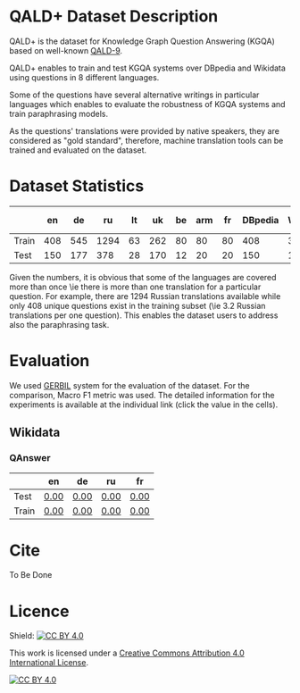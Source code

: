 # QALD+ Dataset Description

QALD+ is the dataset for Knowledge Graph Question Answering (KGQA) based on well-known [QALD-9](https://github.com/ag-sc/QALD/tree/master/9/data).

QALD+ enables to train and test KGQA systems over DBpedia and Wikidata using questions in 8 different languages.

Some of the questions have several alternative writings in particular languages which enables to evaluate the robustness of KGQA systems and train paraphrasing models.

As the questions' translations were provided by native speakers, they are considered as "gold standard", therefore, machine translation tools can be trained and evaluated on the dataset.

# Dataset Statistics

|       | en  | de  | ru   | lt | uk  | be | arm | fr | DBpedia | Wikidata | # questions |
|-------|-----|-----|------|----|-----|----|-----|----|---------|----------|-------------|
| Train | 408 | 545 | 1294 | 63 | 262 | 80 |  80 | 80 |     408 |      373 |         408 |
| Test  | 150 | 177 |  378 | 28 | 170 | 12 |  20 | 20 |     150 |      137 |         150 |

Given the numbers, it is obvious that some of the languages are covered more than once \ie there is more than one translation for a particular question.
For example, there are 1294 Russian translations available while only 408 unique questions exist in the training subset (\ie 3.2 Russian translations per one question).
This enables the dataset users to address also the paraphrasing task.

# Evaluation

We used [GERBIL]() system for the evaluation of the dataset. For the comparison, Macro F1 metric was used. The detailed information for the experiments is available at the individual link (click the value in the cells).

## Wikidata
### QAnswer
|     | en | de | ru | fr |
|-----|----|----|----|----|
|Test |[0.00](http://gerbil-qa.aksw.org/gerbil/experiment?id=202110010001)|[0.00](http://gerbil-qa.aksw.org/gerbil/experiment?id=202110010002)|[0.00](http://gerbil-qa.aksw.org/gerbil/experiment?id=202110010003)|[0.00](http://gerbil-qa.aksw.org/gerbil/experiment?id=202110010004)|
|Train|[0.00](http://gerbil-qa.aksw.org/gerbil/experiment?id=202110010007)|[0.00](http://gerbil-qa.aksw.org/gerbil/experiment?id=202110080002)|[0.00](http://gerbil-qa.aksw.org/gerbil/experiment?id=202110080003)|[0.00](http://gerbil-qa.aksw.org/gerbil/experiment?id=202110080004)|

# Cite

To Be Done

# Licence

Shield: [![CC BY 4.0][cc-by-shield]][cc-by]

This work is licensed under a
[Creative Commons Attribution 4.0 International License][cc-by].

[![CC BY 4.0][cc-by-image]][cc-by]

[cc-by]: http://creativecommons.org/licenses/by/4.0/
[cc-by-image]: https://i.creativecommons.org/l/by/4.0/88x31.png
[cc-by-shield]: https://img.shields.io/badge/License-CC%20BY%204.0-lightgrey.svg
